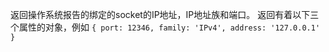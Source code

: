 <!-- YAML
added: v0.1.90
-->

返回操作系统报告的绑定的socket的IP地址，IP地址族和端口。
返回有着以下三个属性的对象，例如
`{ port: 12346, family: 'IPv4', address: '127.0.0.1' }`

